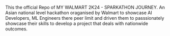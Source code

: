 This the official Repo of MY WALMART 2K24 - SPARKATHON JOURNEY. An Asian national level hackathon oraganised by Walmart to showcase AI Developers, ML Engineers there peer limit and driven them to passsionately showcase their skills to develop a project that deals with nationwide outcomes.
